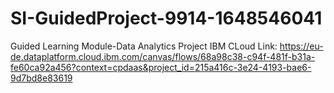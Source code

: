 # SI-GuidedProject-9914-1648546041
Guided Learning Module-Data Analytics
Project IBM CLoud Link: https://eu-de.dataplatform.cloud.ibm.com/canvas/flows/68a98c38-c94f-481f-b31a-fe60ca92a456?context=cpdaas&project_id=215a416c-3e24-4193-bae6-9d7bd8e83619
